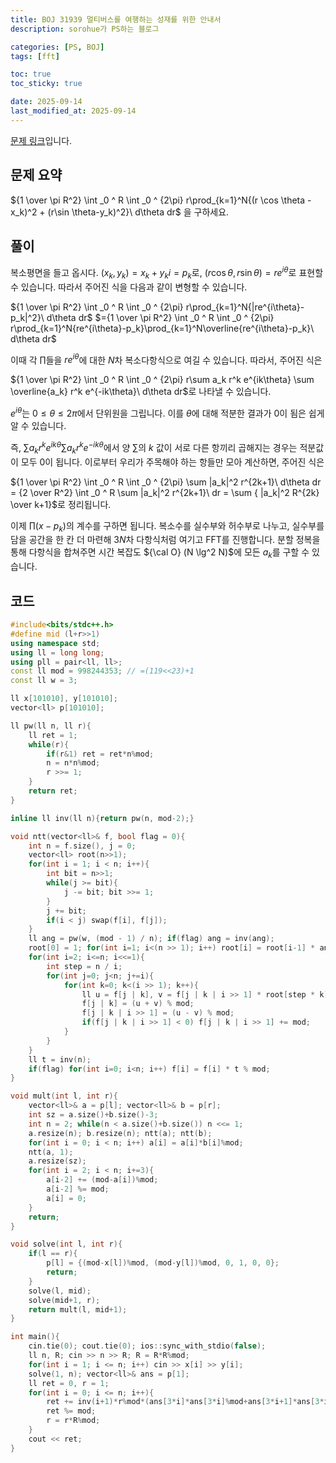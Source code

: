```yaml
---
title: BOJ 31939 멀티버스를 여행하는 성재를 위한 안내서
description: sorohue가 PS하는 블로그

categories: [PS, BOJ]
tags: [fft]

toc: true
toc_sticky: true

date: 2025-09-14
last_modified_at: 2025-09-14
---
```


[문제 링크](https://boj.kr/31939)입니다.

## 문제 요약

${1 \over \pi R^2} \int _0 ^ R \int _0 ^ {2\pi} r\prod_{k=1}^N{(r \cos \theta -x_k)^2 + (r\sin \theta-y_k)^2}\ d\theta dr$ 을 구하세요.

## 풀이

복소평면을 들고 옵시다. $(x_k, y_k) = x_k + y_ki = p_k$로, $(r\cos\theta,r\sin\theta) = re^{i\theta}$로 표현할 수 있습니다. 따라서 주어진 식을 다음과 같이 변형할 수 있습니다.

${1 \over \pi R^2} \int _0 ^ R \int _0 ^ {2\pi} r\prod_{k=1}^N{|re^{i\theta}-p_k|^2}\ d\theta dr$
$={1 \over \pi R^2} \int _0 ^ R \int _0 ^ {2\pi} r\prod_{k=1}^N{re^{i\theta}-p_k}\prod_{k=1}^N\overline{re^{i\theta}-p_k}\ d\theta dr$

이때 각 $\prod$들을 $re^{i\theta}$에 대한 $N$차 복소다항식으로 여길 수 있습니다. 따라서, 주어진 식은

${1 \over \pi R^2} \int _0 ^ R \int _0 ^ {2\pi} r\sum a_k r^k e^{ik\theta} \sum \overline{a_k} r^k e^{-ik\theta}\ d\theta dr$로 나타낼 수 있습니다.

$e^{i\theta}$는 $0 \le \theta \le 2\pi$에서 단위원을 그립니다. 이를 $\theta$에 대해 적분한 결과가 0이 됨은 쉽게 알 수 있습니다.

즉, $\sum a_k r^k e^{ik\theta} \sum a_k r^k e^{-ik\theta}$에서 양 $\sum$의 $k$ 값이 서로 다른 항끼리 곱해지는 경우는 적분값이 모두 0이 됩니다. 이로부터 우리가 주목해야 하는 항들만 모아 계산하면, 주어진 식은

${1 \over \pi R^2} \int _0 ^ R \int _0 ^ {2\pi} \sum |a_k|^2 r^{2k+1}\ d\theta dr = {2 \over R^2} \int _0 ^ R \sum |a_k|^2 r^{2k+1}\ dr = \sum { |a_k|^2 R^{2k} \over k+1}$로 정리됩니다.

이제 $\prod (x-p_k)$의 계수를 구하면 됩니다. 복소수를 실수부와 허수부로 나누고, 실수부를 담을 공간을 한 칸 더 마련해 $3N$차 다항식처럼 여기고 FFT를 진행합니다. 분할 정복을 통해 다항식을 합쳐주면 시간 복잡도 ${\cal O} (N \lg^2 N)$에 모든 $a_k$를 구할 수 있습니다.

## 코드

```cpp
#include<bits/stdc++.h>
#define mid (l+r>>1)
using namespace std;
using ll = long long;
using pll = pair<ll, ll>;
const ll mod = 998244353; // =(119<<23)+1
const ll w = 3;

ll x[101010], y[101010];
vector<ll> p[101010];

ll pw(ll n, ll r){
	ll ret = 1;
	while(r){
		if(r&1) ret = ret*n%mod;
		n = n*n%mod;
		r >>= 1;
	}
	return ret;
}

inline ll inv(ll n){return pw(n, mod-2);}

void ntt(vector<ll>& f, bool flag = 0){
    int n = f.size(), j = 0;
    vector<ll> root(n>>1);
    for(int i = 1; i < n; i++){
        int bit = n>>1;
        while(j >= bit){
            j -= bit; bit >>= 1;
        }
        j += bit;
        if(i < j) swap(f[i], f[j]);
    }
    ll ang = pw(w, (mod - 1) / n); if(flag) ang = inv(ang);
    root[0] = 1; for(int i=1; i<(n >> 1); i++) root[i] = root[i-1] * ang % mod;
    for(int i=2; i<=n; i<<=1){
        int step = n / i;
        for(int j=0; j<n; j+=i){
            for(int k=0; k<(i >> 1); k++){
                ll u = f[j | k], v = f[j | k | i >> 1] * root[step * k] % mod;
                f[j | k] = (u + v) % mod;
                f[j | k | i >> 1] = (u - v) % mod;
                if(f[j | k | i >> 1] < 0) f[j | k | i >> 1] += mod;
            }
        }
    }
    ll t = inv(n);
    if(flag) for(int i=0; i<n; i++) f[i] = f[i] * t % mod;
}

void mult(int l, int r){
	vector<ll>& a = p[l]; vector<ll>& b = p[r];
	int sz = a.size()+b.size()-3;
	int n = 2; while(n < a.size()+b.size()) n <<= 1;
	a.resize(n); b.resize(n); ntt(a); ntt(b);
	for(int i = 0; i < n; i++) a[i] = a[i]*b[i]%mod;
	ntt(a, 1);
	a.resize(sz);
	for(int i = 2; i < n; i+=3){
		a[i-2] += (mod-a[i])%mod;
		a[i-2] %= mod;
		a[i] = 0;
	}
	return;
}

void solve(int l, int r){
	if(l == r){
		p[l] = {(mod-x[l])%mod, (mod-y[l])%mod, 0, 1, 0, 0};
		return;
	}
	solve(l, mid);
	solve(mid+1, r);
	return mult(l, mid+1);
}

int main(){
	cin.tie(0); cout.tie(0); ios::sync_with_stdio(false);
	ll n, R; cin >> n >> R; R = R*R%mod;
	for(int i = 1; i <= n; i++) cin >> x[i] >> y[i];
	solve(1, n); vector<ll>& ans = p[1];
	ll ret = 0, r = 1;
	for(int i = 0; i <= n; i++){
		ret += inv(i+1)*r%mod*(ans[3*i]*ans[3*i]%mod+ans[3*i+1]*ans[3*i+1]%mod)%mod;
		ret %= mod;
		r = r*R%mod;
	}
	cout << ret;
}
```